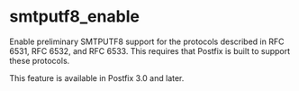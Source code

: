 # smtputf8_enable 

 Enable preliminary SMTPUTF8 support for the protocols described
in RFC 6531, RFC 6532, and RFC 6533. This requires that Postfix is
built to support these protocols. 

 This feature is available in Postfix 3.0 and later. 



